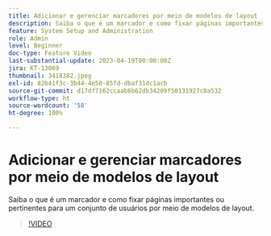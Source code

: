 ```yaml
---
title: Adicionar e gerenciar marcadores por meio de modelos de layout
description: Saiba o que é um marcador e como fixar páginas importantes ou pertinentes para um conjunto de usuários por meio de modelos de layout.
feature: System Setup and Administration
role: Admin
level: Beginner
doc-type: Feature Video
last-substantial-update: 2023-04-19T00:00:00Z
jira: KT-13069
thumbnail: 3418382.jpeg
exl-id: 82b41f3c-3b44-4e50-85fd-dbaf31dc1acb
source-git-commit: d17df7162ccaab6b62db34209f50131927c0a532
workflow-type: ht
source-wordcount: '58'
ht-degree: 100%

---
```


# Adicionar e gerenciar marcadores por meio de modelos de layout

Saiba o que é um marcador e como fixar páginas importantes ou pertinentes para um conjunto de usuários por meio de modelos de layout.

>[!VIDEO](https://video.tv.adobe.com/v/3418382/?quality=12&learn=on&enablevpops)
